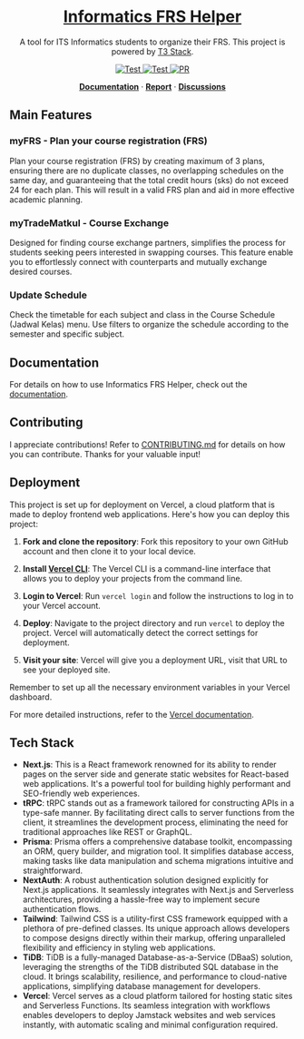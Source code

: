 <div align="center">
  <a href="https://tc-frs-helper.live">
    <h1>Informatics FRS Helper</h1>
  </a>

  <p>A tool for ITS Informatics students to organize their FRS. This project is powered by <a href="https://create.t3.gg">T3 Stack</a>.</p>

  <a href="https://github.com/albugowy15/informatics-frs-helper/actions/workflows/playwright.yml">
    <img src="https://github.com/albugowy15/informatics-frs-helper/actions/workflows/playwright.yml/badge.svg" alt="Test"/>
  </a>
  <a href="https://github.com/albugowy15/informatics-frs-helper/actions/workflows/test.yml">
    <img src="https://github.com/albugowy15/informatics-frs-helper/actions/workflows/test.yml/badge.svg" alt="Test"/>
  </a>
  <a href="https://github.com/albugowy15/informatics-frs-helper/pulls">
    <img src="https://img.shields.io/badge/PRs-welcome-blue" alt="PR"/>
  </a>

<a href="https://tc-frs-helper.live/panduan"><strong>Documentation</strong></a> · <a href="https://tc-frs-helper.live/report"><strong>Report</strong></a> · <a href="https://github.com/albugowy15/informatics-frs-helper/discussions"><strong>Discussions</strong></a>

</div>

## Main Features

### myFRS - Plan your course registration (FRS)

Plan your course registration (FRS) by creating maximum of 3 plans, ensuring there are no duplicate classes, no overlapping schedules on the same day, and guaranteeing that the total credit hours (sks) do not exceed 24 for each plan. This will result in a valid FRS plan and aid in more effective academic planning.

### myTradeMatkul - Course Exchange

Designed for finding course exchange partners, simplifies the process for students seeking peers interested in swapping courses. This feature enable you to effortlessly connect with counterparts and mutually exchange desired courses.

### Update Schedule

Check the timetable for each subject and class in the Course Schedule (Jadwal Kelas) menu. Use filters to organize the schedule according to the semester and specific subject.

## Documentation

For details on how to use Informatics FRS Helper, check out the [documentation](https://tc-frs-helper.live/panduan).

## Contributing

I appreciate contributions! Refer to [CONTRIBUTING.md](https://github.com/albugowy15/informatics-frs-helper/blob/main/CONTRIBUTING.md) for details on how you can contribute. Thanks for your valuable input!

## Deployment

This project is set up for deployment on Vercel, a cloud platform that is made to deploy frontend web applications. Here's how you can deploy this project:

1. **Fork and clone the repository**: Fork this repository to your own GitHub account and then clone it to your local device.

2. **Install [Vercel CLI](https://vercel.com/download)**: The Vercel CLI is a command-line interface that allows you to deploy your projects from the command line.

3. **Login to Vercel**: Run `vercel login` and follow the instructions to log in to your Vercel account.

4. **Deploy**: Navigate to the project directory and run `vercel` to deploy the project. Vercel will automatically detect the correct settings for deployment.

5. **Visit your site**: Vercel will give you a deployment URL, visit that URL to see your deployed site.

Remember to set up all the necessary environment variables in your Vercel dashboard.

For more detailed instructions, refer to the [Vercel documentation](https://vercel.com/docs).

## Tech Stack

- **Next.js**: This is a React framework renowned for its ability to render pages on the server side and generate static websites for React-based web applications. It's a powerful tool for building highly performant and SEO-friendly web experiences.
- **tRPC**: tRPC stands out as a framework tailored for constructing APIs in a type-safe manner. By facilitating direct calls to server functions from the client, it streamlines the development process, eliminating the need for traditional approaches like REST or GraphQL.
- **Prisma**: Prisma offers a comprehensive database toolkit, encompassing an ORM, query builder, and migration tool. It simplifies database access, making tasks like data manipulation and schema migrations intuitive and straightforward.
- **NextAuth**: A robust authentication solution designed explicitly for Next.js applications. It seamlessly integrates with Next.js and Serverless architectures, providing a hassle-free way to implement secure authentication flows.
- **Tailwind**: Tailwind CSS is a utility-first CSS framework equipped with a plethora of pre-defined classes. Its unique approach allows developers to compose designs directly within their markup, offering unparalleled flexibility and efficiency in styling web applications.
- **TiDB**: TiDB is a fully-managed Database-as-a-Service (DBaaS) solution, leveraging the strengths of the TiDB distributed SQL database in the cloud. It brings scalability, resilience, and performance to cloud-native applications, simplifying database management for developers.
- **Vercel**: Vercel serves as a cloud platform tailored for hosting static sites and Serverless Functions. Its seamless integration with workflows enables developers to deploy Jamstack websites and web services instantly, with automatic scaling and minimal configuration required.
